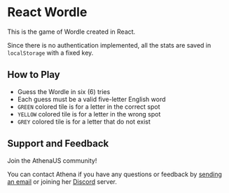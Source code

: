 # React Wordle

This is the game of Wordle created in React.

Since there is no authentication implemented, all the stats are saved in `localStorage` with a fixed key.

## How to Play

- Guess the Wordle in six (6) tries
- Each guess must be a valid five-letter English word
- `GREEN` colored tile is for a letter in the correct spot
- `YELLOW` colored tile is for a letter in the wrong spot
- `GREY` colored tile is for a letter that do not exist

## Support and Feedback

Join the AthenaUS community!

You can contact Athena if you have any questions or feedback by [sending an email](mailto:athena@parthenon.app) or joining her [Discord](https://discord.com/invite/5dzECDz) server.
